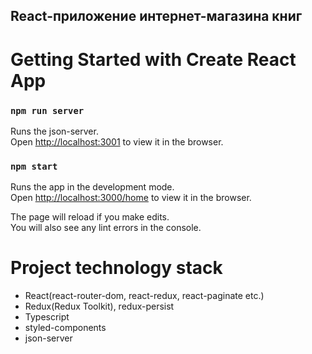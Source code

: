 ## React-приложение интернет-магазина книг

# Getting Started with Create React App

### `npm run server`

Runs the json-server.\
Open [http://localhost:3001](http://localhost:3001) to view it in the browser.

### `npm start`

Runs the app in the development mode.\
Open [http://localhost:3000/home](http://localhost:3000/home) to view it in the browser.

The page will reload if you make edits.\
You will also see any lint errors in the console.

# Project technology stack

+ React(react-router-dom, react-redux, react-paginate etc.)
+ Redux(Redux Toolkit), redux-persist
+ Typescript
+ styled-components
+ json-server
